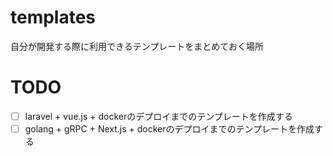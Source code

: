 # templates
自分が開発する際に利用できるテンプレートをまとめておく場所

# TODO
- [ ] laravel + vue.js + dockerのデプロイまでのテンプレートを作成する
- [ ] golang + gRPC + Next.js + dockerのデプロイまでのテンプレートを作成する